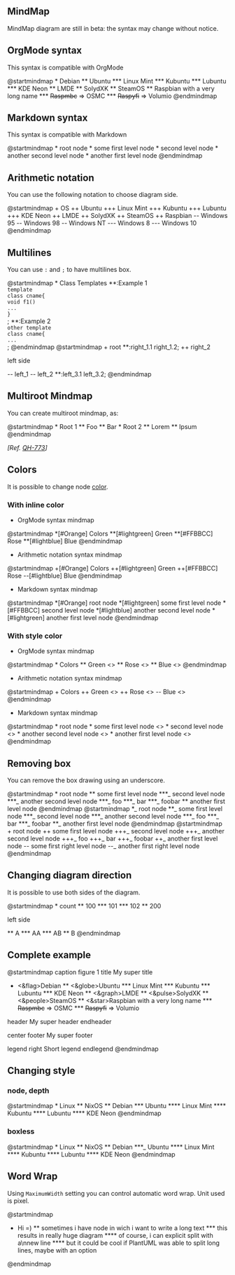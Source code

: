 ## MindMap

MindMap diagram are still in beta: the syntax may change without notice.



## OrgMode syntax

This syntax is compatible with OrgMode

<plantuml>
@startmindmap
* Debian
** Ubuntu
*** Linux Mint
*** Kubuntu
*** Lubuntu
*** KDE Neon
** LMDE
** SolydXK
** SteamOS
** Raspbian with a very long name
*** <s>Raspmbc</s> => OSMC
*** <s>Raspyfi</s> => Volumio
@endmindmap
</plantuml>


## Markdown syntax

This syntax is compatible with Markdown

<plantuml>
@startmindmap
* root node
	* some first level node
		* second level node
		* another second level node
	* another first level node
@endmindmap
</plantuml>


## Arithmetic notation

You can use the following notation to choose diagram side.

<plantuml>
@startmindmap
+ OS
++ Ubuntu
+++ Linux Mint
+++ Kubuntu
+++ Lubuntu
+++ KDE Neon
++ LMDE
++ SolydXK
++ SteamOS
++ Raspbian
-- Windows 95
-- Windows 98
-- Windows NT
--- Windows 8
--- Windows 10
@endmindmap
</plantuml>


## Multilines

You can use ``:`` and ``;`` to have multilines box.

<plantuml>
@startmindmap
* Class Templates
**:Example 1
<code>
template <typename T>
class cname{
void f1()<U+003B>
...
}
</code>
;
**:Example 2
<code>
other template <typename T>
class cname{
...
</code>
;
@endmindmap
</plantuml>

<plantuml>
@startmindmap
+ root
**:right_1.1
right_1.2;
++ right_2

left side

-- left_1
-- left_2
**:left_3.1
left_3.2;
@endmindmap
</plantuml>


## Multiroot Mindmap

You can create multiroot mindmap, as:

<plantuml>
@startmindmap
* Root 1
** Foo
** Bar
* Root 2
** Lorem
** Ipsum
@endmindmap
</plantuml>

*[Ref. [QH-773](https://github.com/plantuml/plantuml/issues/773)]*


## Colors

It is possible to change node [color](color).

### With inline color

* OrgMode syntax mindmap
<plantuml>
@startmindmap
*[#Orange] Colors
**[#lightgreen] Green
**[#FFBBCC] Rose
**[#lightblue] Blue
@endmindmap
</plantuml>

* Arithmetic notation syntax mindmap
<plantuml>
@startmindmap
+[#Orange] Colors
++[#lightgreen] Green
++[#FFBBCC] Rose
--[#lightblue] Blue
@endmindmap
</plantuml>

* Markdown syntax mindmap
<plantuml>
@startmindmap
*[#Orange] root node
 *[#lightgreen] some first level node
  *[#FFBBCC] second level node
  *[#lightblue] another second level node
 *[#lightgreen] another first level node
@endmindmap
</plantuml>

### With style color

* OrgMode syntax mindmap
<plantuml>
@startmindmap
<style>
mindmapDiagram {
  .green {
    BackgroundColor lightgreen
  }
  .rose {
    BackgroundColor #FFBBCC
  }
  .your_style_name {
    BackgroundColor lightblue
  }
}
</style>
* Colors
** Green <<green>>
** Rose <<rose>>
** Blue <<your_style_name>>
@endmindmap
</plantuml>

* Arithmetic notation syntax mindmap
<plantuml>
@startmindmap
<style>
mindmapDiagram {
  .green {
    BackgroundColor lightgreen
  }
  .rose {
    BackgroundColor #FFBBCC
  }
  .your_style_name {
    BackgroundColor lightblue
  }
}
</style>
+ Colors
++ Green <<green>>
++ Rose <<rose>>
-- Blue <<your_style_name>>
@endmindmap
</plantuml>

* Markdown syntax mindmap
<plantuml>
@startmindmap
<style>
mindmapDiagram {
  .green {
    BackgroundColor lightgreen
  }
  .rose {
    BackgroundColor #FFBBCC
  }
  .your_style_name {
    BackgroundColor lightblue
  }
}
</style>
* root node
 * some first level node <<green>>
  * second level node <<rose>>
  * another second level node <<your_style_name>>
 * another first level node <<green>>
@endmindmap
</plantuml>


## Removing box

You can remove the box drawing using an underscore.

<plantuml>
@startmindmap
* root node
** some first level node
***_ second level node
***_ another second level node
***_ foo
***_ bar
***_ foobar
** another first level node
@endmindmap
</plantuml>
<plantuml>
@startmindmap
*_ root node
**_ some first level node
***_ second level node
***_ another second level node
***_ foo
***_ bar
***_ foobar
**_ another first level node
@endmindmap
</plantuml>

<plantuml>
@startmindmap
+ root node
++ some first level node
+++_ second level node
+++_ another second level node
+++_ foo
+++_ bar
+++_ foobar
++_ another first level node
-- some first right level node
--_ another first right level node
@endmindmap
</plantuml>


## Changing diagram direction

It is possible to use both sides of the diagram.

<plantuml>
@startmindmap
* count
** 100
*** 101
*** 102
** 200

left side

** A
*** AA
*** AB
** B
@endmindmap
</plantuml>


## Complete example

<plantuml>
@startmindmap
caption figure 1
title My super title

* <&flag>Debian
** <&globe>Ubuntu
*** Linux Mint
*** Kubuntu
*** Lubuntu
*** KDE Neon
** <&graph>LMDE
** <&pulse>SolydXK
** <&people>SteamOS
** <&star>Raspbian with a very long name
*** <s>Raspmbc</s> => OSMC
*** <s>Raspyfi</s> => Volumio

header
My super header
endheader

center footer My super footer

legend right
  Short
  legend
endlegend
@endmindmap
</plantuml>


## Changing style

### node, depth
<plantuml>
@startmindmap
<style>
mindmapDiagram {
    node {
        BackgroundColor lightGreen
    }
    :depth(1) {
      BackGroundColor white
    }
}
</style>
* Linux
** NixOS
** Debian
*** Ubuntu
**** Linux Mint
**** Kubuntu
**** Lubuntu
**** KDE Neon
@endmindmap
</plantuml>

### boxless
<plantuml>
@startmindmap
<style>
mindmapDiagram {
  node {
    BackgroundColor lightGreen
  }
  boxless {
    FontColor darkgreen
  }
}
</style>
* Linux
** NixOS
** Debian
***_ Ubuntu
**** Linux Mint
**** Kubuntu
**** Lubuntu
**** KDE Neon
@endmindmap
</plantuml>


## Word Wrap

Using ``MaximumWidth`` setting you can control automatic word wrap. Unit used is pixel.

<plantuml>
@startmindmap


<style>
node {
    Padding 12
    Margin 3
    HorizontalAlignment center
    LineColor blue
    LineThickness 3.0
    BackgroundColor gold
    RoundCorner 40
    MaximumWidth 100
}

rootNode {
    LineStyle 8.0;3.0
    LineColor red
    BackgroundColor white
    LineThickness 1.0
    RoundCorner 0
    Shadowing 0.0
}

leafNode {
    LineColor gold
    RoundCorner 0
    Padding 3
}

arrow {
    LineStyle 4
    LineThickness 0.5
    LineColor green
}
</style>

* Hi =)
** sometimes i have node in wich i want to write a long text
*** this results in really huge diagram
**** of course, i can explicit split with a\nnew line
**** but it could be cool if PlantUML was able to split long lines, maybe with an option 

@endmindmap
</plantuml>



